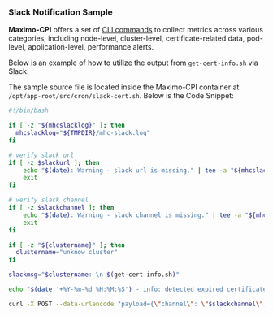 ### Slack Notification Sample

**Maximo-CPI** offers a set of [CLI commands](./cli-commands.md) to collect metrics across various categories, including node-level, cluster-level, certificate-related data, pod-level, application-level, performance alerts.

Below is an example of how to utilize the output from `get-cert-info.sh` via Slack.

The sample source file is located inside the Maximo-CPI container at `/opt/app-root/src/cron/slack-cert.sh`. Below is the Code Snippet:
```bash
#!/bin/bash

if [ -z "${mhcslacklog}" ]; then
  mhcslacklog="${TMPDIR}/mhc-slack.log"
fi

# verify slack url
if [ -z $slackurl ]; then
    echo "$(date): Warning - slack url is missing." | tee -a "${mhcslacklog}"
    exit
fi

# verify slack channel
if [ -z $slackchannel ]; then
    echo "$(date): Warning - slack channel is missing." | tee -a "${mhcslacklog}"
    exit
fi

if [ -z "${clustername}" ]; then
  clustername="unknow cluster"
fi

slackmsg="$clustername: \n $(get-cert-info.sh)"

echo "$(date '+%Y-%m-%d %H:%M:%S') - info: detected expired certificates. Slack the details to channel ${slackchannel} "

curl -X POST --data-urlencode "payload={\"channel\": \"$slackchannel\", \"username\": \"mhcbot\", \"text\": \"$slackmsg\"}" $slackurl
```
